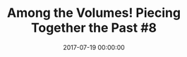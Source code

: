 ---
_schema: default
title: 'Among the Volumes! Piecing Together the Past #8'
link: https://www.geocaching.com/geocache/GC73TN2_among-the-volumes-piecing-together-the-past-8
owner: STEARanger
date: 2017-07-19 00:00:00
log_type: Found it
display_coords: N 41° 24.682' W 075° 39.565'
latitude: '41.411366'
longitude: '-75.659417'
first_stage: false
bogus: false
zhanna_log:  >-
  Hi STEARanger!


  Continuing the theme for this week, I found this cache while on my daily walk. The information in the hint made it easy to zero in on possible locations; fortunately I picked the right one first. Everything is in great shape and no one was nearby to bother me while I searched and signed the logbook. Thanks for the fun hunt!


  Zhanna
post_id: 10831
---